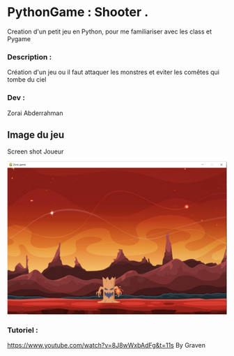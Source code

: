 # PythonGame : Shooter .

Creation d'un petit jeu en Python, pour me familiariser avec les class et Pygame


### Description :

Création d'un jeu ou il faut attaquer les monstres et eviter les comêtes qui tombe du ciel



###  Dev :

Zorai Abderrahman


## Image du jeu 


Screen shot Joueur

![image](https://github.com/Abderzorai/PythonGame/blob/main/screenshot.png)



### Tutoriel :

https://www.youtube.com/watch?v=8J8wWxbAdFg&t=11s
By Graven
